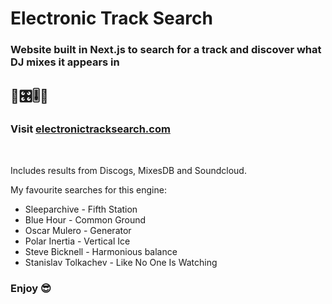 # Electronic Track Search

### Website built in Next.js to search for a track and discover what DJ mixes it appears in

## 💽🎛🎚💽

### Visit [electronictracksearch.com](https://www.electronictracksearch.com)

<br />

Includes results from Discogs, MixesDB and Soundcloud.

My favourite searches for this engine:

-   Sleeparchive - Fifth Station
-   Blue Hour - Common Ground
-   Oscar Mulero - Generator
-   Polar Inertia - Vertical Ice
-   Steve Bicknell - Harmonious balance
-   Stanislav Tolkachev - Like No One Is Watching

### Enjoy 😎
